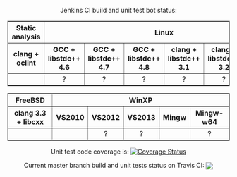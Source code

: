 <p align="center">
Jenkins CI build and unit test bot status:
</p>
<table border="1" cellpadding="2">
<tr><th>Static analysis</th><th colspan="6">Linux</th>
<tr><th>clang + oclint</th>
<th>GCC + libstdc++ 4.6</th><th>GCC + libstdc++ 4.7</th><th>GCC + libstdc++ 4.8</th><th>clang + libstdc++ 3.1</th><th>clang + libstdc++ 3.2</th><th>clang + libstdc++ 3.3</th>
</tr>
<tr align="center">
<td><div style="position:relative; width:42px; overflow:hidden;"><a href='https://ci.nedprod.com/job/Boost.AFIO%20Static%20Analysis%20Pre-Check/'><img src='https://ci.nedprod.com/buildStatus/icon?job=Boost.AFIO Static Analysis Pre-Check' style="margin-left:-58px;"></a></div></td>
<td>?</td><td>?</td><td>?</td><td>?</td><td>?</td><td>?</td>
</tr>
</table>
<table border="1" cellpadding="2">
<tr><th>FreeBSD</th><th colspan="5">WinXP</th></tr>
<tr><th>clang 3.3 + libcxx</th>
<th>VS2010</th><th>VS2012</th><th>VS2013</th><th>Mingw</th><th>Mingw-w64</th>
</tr>
<tr align="center">
<td><div style="position:relative; width:42px; overflow:hidden;"><a href='https://ci.nedprod.com/job/Boost.AFIO%20Build%20FreeBSD%2010%20clang%203.3/'><img src='https://ci.nedprod.com/buildStatus/icon?job=Boost.AFIO Build FreeBSD 10 clang 3.3' style="margin-left:-58px;"></a></div></td>
<td><div style="position:relative; width:42px; overflow:hidden;"><a href='https://ci.nedprod.com/job/Boost.AFIO%20Build%20WinXP%20VS2010/'><img src='https://ci.nedprod.com/buildStatus/icon?job=Boost.AFIO Build WinXP VS2010' style="margin-left:-58px;"></a></div></td><td>?</td><td>?</td><td><div style="position:relative; width:42px; overflow:hidden;"><a href='https://ci.nedprod.com/job/Boost.AFIO%20Build%20WinXP%20Mingw32/'><img src='https://ci.nedprod.com/buildStatus/icon?job=Boost.AFIO Build WinXP Mingw32' style="margin-left:-58px;"></a></div></td><td>?</td>
</tr>
</table>
<p align="center">Unit test code coverage is: <a href='https://coveralls.io/r/BoostGSoC/boost.afio'><img src='https://coveralls.io/repos/BoostGSoC/boost.afio/badge.png' alt='Coverage Status' /></a></p>
<p align="center">Current master branch build and unit tests status on Travis CI: <a href="https://travis-ci.org/BoostGSoC/boost.afio"><img valign="middle" src="https://travis-ci.org/BoostGSoC/boost.afio.png?branch=master"/></a></p>
